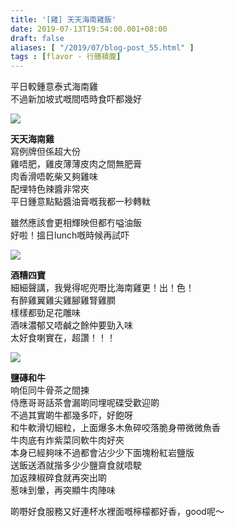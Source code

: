 ```yaml
---
title: '[雞] 天天海南雞飯'
date: 2019-07-13T19:54:00.001+08:00
draft: false
aliases: [ "/2019/07/blog-post_55.html" ]
tags : [flavor - 行膳積腹]
---
```


平日較鍾意泰式海南雞  
不過新加坡式嘅間唔時食吓都幾好  

![](/images/tiantian1.jpg)

**天天海南雞**  
寫例牌但係超大份  
雞唔肥，雞皮薄薄皮肉之間無肥膏  
肉香滑唔乾柴又夠雞味  
配埋特色辣醬非常夾  
平日鍾意點點醬油膏嘅我都一秒轉軚  
  
雖然應該會更相輝映但都冇嗌油飯  
好啦！搵日lunch嘅時候再試吓  

![](/images/tiantian2.jpg)

**酒糟四寶**  
細細聲講，我覺得呢兜嘢比海南雞更！出！色！  
有醉雞翼雞尖雞腳雞腎雞膶  
樣樣都勁足花雕味  
酒味濃郁又唔鹹之餘仲要勁入味  
太好食喇實在，超讚！！！  

![](/images/tiantian3.jpg)

**鹽磚和牛**  
响佢同牛骨茶之間揀  
侍應哥哥話茶會漏啲同埋呢碟受歡迎啲  
不過其實啲牛都幾多吓，好飽呀  
和牛軟滑切細粒，上面爆多木魚碎咬落脆身帶微微魚香  
牛肉底有炸紫菜同軟牛肉好夾  
本身已經夠味不過都會沾少少下面塊粉紅岩鹽版  
送飯送酒就揩多少少鹽齋食就唔駛  
加返辣椒碎食就再突出啲  
惹味到暈，再突顯牛肉陣味  
  
啲嘢好食服務又好連杯水裡面嘅檸檬都好香，good呢～
